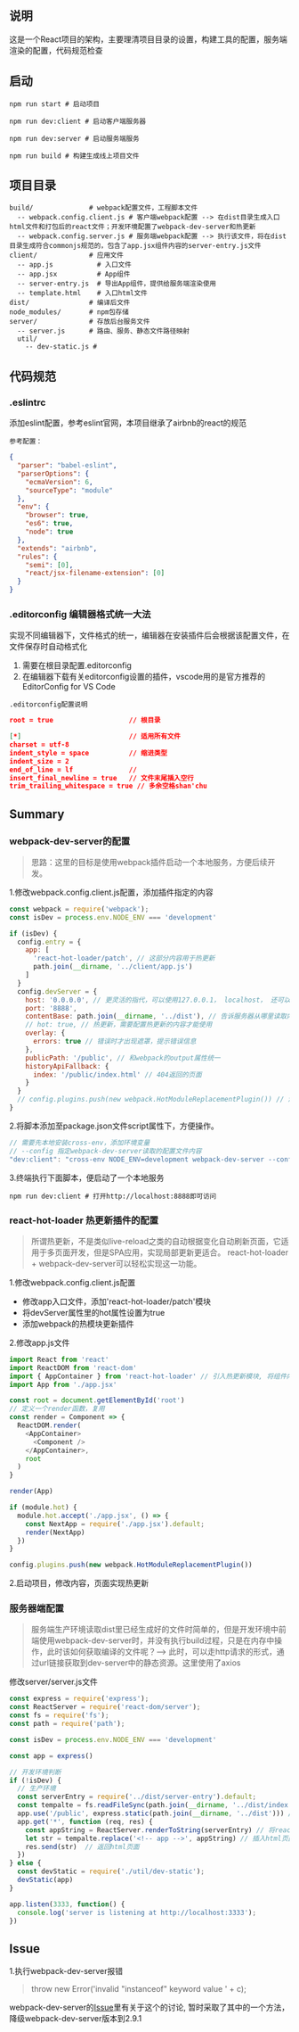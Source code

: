 ## 说明
这是一个React项目的架构，主要理清项目目录的设置，构建工具的配置，服务端渲染的配置，代码规范检查

## 启动
```shell
npm run start # 启动项目

npm run dev:client # 启动客户端服务器

npm run dev:server # 启动服务端服务

npm run build # 构建生成线上项目文件
```


## 项目目录
```shell
build/              # webpack配置文件，工程脚本文件
  -- webpack.config.client.js # 客户端webpack配置 --> 在dist目录生成入口html文件和打包后的react文件；开发环境配置了webpack-dev-server和热更新
  -- webpack.config.server.js # 服务端webpack配置 --> 执行该文件，将在dist目录生成符合commonjs规范的，包含了app.jsx组件内容的server-entry.js文件
client/             # 应用文件
  -- app.js           # 入口文件
  -- app.jsx          # App组件
  -- server-entry.js  # 导出App组件，提供给服务端渲染使用
  -- template.html    # 入口html文件
dist/               # 编译后文件
node_modules/       # npm包存储
server/             # 存放后台服务文件
  -- server.js      # 路由、服务、静态文件路径映射
  util/
    -- dev-static.js #

```

## 代码规范
### .eslintrc
添加eslint配置，参考eslint官网，本项目继承了airbnb的react的规范

`参考配置：`
```json
{
  "parser": "babel-eslint",
  "parserOptions": {
    "ecmaVersion": 6,
    "sourceType": "module"
  },
  "env": {
    "browser": true,
    "es6": true,
    "node": true
  },
  "extends": "airbnb",
  "rules": {
    "semi": [0],
    "react/jsx-filename-extension": [0]
  }
}

```

### .editorconfig 编辑器格式统一大法
实现不同编辑器下，文件格式的统一，编辑器在安装插件后会根据该配置文件，在文件保存时自动格式化
1. 需要在根目录配置.editorconfig
1. 在编辑器下载有关editorconfig设置的插件，vscode用的是官方推荐的EditorConfig for VS Code

`.editorconfig配置说明`
```json
root = true                   // 根目录

[*]                           // 适用所有文件
charset = utf-8
indent_style = space          // 缩进类型
indent_size = 2
end_of_line = lf              //
insert_final_newline = true   // 文件末尾插入空行
trim_trailing_whitespace = true // 多余空格shan'chu
```

## Summary
### webpack-dev-server的配置
> 思路：这里的目标是使用webpack插件启动一个本地服务，方便后续开发。

1.修改webpack.config.client.js配置，添加插件指定的内容
```js
const webpack = require('webpack');
const isDev = process.env.NODE_ENV === 'development'

if (isDev) {
  config.entry = {
    app: [
      'react-hot-loader/patch', // 这部分内容用于热更新
      path.join(__dirname, '../client/app.js')
    ]
  }
  config.devServer = {
    host: '0.0.0.0', // 更灵活的指代，可以使用127.0.0.1， localhost， 还可以使用本机ip链接
    port: '8888',
    contentBase: path.join(__dirname, '../dist'), // 告诉服务器从哪里读取内容，服务器将dist作为根目录启动服务
    // hot: true, // 热更新，需要配置热更新的内容才能使用
    overlay: {
      errors: true // 错误时才出现遮罩，提示错误信息
    },
    publicPath: '/public', // 和webpack的output属性统一
    historyApiFallback: {
      index: '/public/index.html' // 404返回的页面
    }
  }
  // config.plugins.push(new webpack.HotModuleReplacementPlugin()) // 添加插件，用于热更新
}

```

2.将脚本添加至package.json文件script属性下，方便操作。
```js
// 需要先本地安装cross-env，添加环境变量
// --config 指定webpack-dev-server读取的配置文件内容
"dev:client": "cross-env NODE_ENV=development webpack-dev-server --config build/webpack.config.client.js",
```

3.终端执行下面脚本，便启动了一个本地服务
```shell
npm run dev:client # 打开http://localhost:8888即可访问
```

### react-hot-loader 热更新插件的配置
> 所谓热更新，不是类似live-reload之类的自动根据变化自动刷新页面，它适用于多页面开发，但是SPA应用，实现局部更新更适合。
> react-hot-loader + webpack-dev-server可以轻松实现这一功能。

1.修改webpack.config.client.js配置
  - 修改app入口文件，添加'react-hot-loader/patch'模块
  - 将devServer属性里的hot属性设置为true
  - 添加webpack的热模块更新插件

2.修改app.js文件
```js
import React from 'react'
import ReactDOM from 'react-dom'
import { AppContainer } from 'react-hot-loader' // 引入热更新模块, 将组件内容放在AppContainer组件内，当组件内容变化，webpack将自动更新AppContainer组件内的内容
import App from './app.jsx'

const root = document.getElementById('root')
// 定义一个render函数，复用
const render = Component => {
  ReactDOM.render(
    <AppContainer>
      <Component />
    </AppContainer>,
    root
  )
}

render(App)

if (module.hot) {
  module.hot.accept('./app.jsx', () => {
    const NextApp = require('./app.jsx').default;
    render(NextApp)
  })
}
```


```js
config.plugins.push(new webpack.HotModuleReplacementPlugin())
```
2.启动项目，修改内容，页面实现热更新

### 服务器端配置
> 服务端生产环境读取dist里已经生成好的文件时简单的，但是开发环境中前端使用webpack-dev-server时，并没有执行build过程，只是在内存中操作，此时该如何获取编译的文件呢？--> 此时，可以走http请求的形式，通过url链接获取到dev-server中的静态资源。这里使用了axios

修改server/server.js文件
```js
const express = require('express');
const ReactServer = require('react-dom/server');
const fs = require('fs');
const path = require('path');

const isDev = process.env.NODE_ENV === 'development'

const app = express()

// 开发环境判断
if (!isDev) {
  // 生产环境
  const serverEntry = require('../dist/server-entry').default;
  const tempalte = fs.readFileSync(path.join(__dirname, '../dist/index.html'), 'utf8')
  app.use('/public', express.static(path.join(__dirname, '../dist'))) // 定义静态资源路径
  app.get('*', function (req, res) {
    const appString = ReactServer.renderToString(serverEntry) // 将react组件转换成字符串
    let str = tempalte.replace('<!-- app -->', appString) // 插入html页面
    res.send(str)  // 返回html页面
  })
} else {
  const devStatic = require('./util/dev-static');
  devStatic(app)
}

app.listen(3333, function() {
  console.log('server is listening at http://localhost:3333');
})
```

## Issue
1.执行webpack-dev-server报错
> throw new Error('invalid "instanceof" keyword value ' + c);

webpack-dev-server的[Issue](https://github.com/webpack/webpack-dev-server/issues/1355)里有关于这个的讨论, 暂时采取了其中的一个方法，降级webpack-dev-server版本到2.9.1

